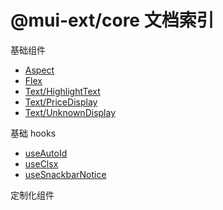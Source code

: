 # @mui-ext/core 文档索引

基础组件

- [Aspect](Aspect.md)
- [Flex](Flex.md)
- [Text/HighlightText](Text/HighlightText.md)
- [Text/PriceDisplay](Text/PriceDisplay.md)
- [Text/UnknownDisplay](Text/UnknownDisplay.md)

基础 hooks

- [useAutoId](hooks.md#useautoid)
- [useClsx](hooks.md#useclsx)
- [useSnackbarNotice](hooks.md#usesnackbarnotice)

定制化组件
